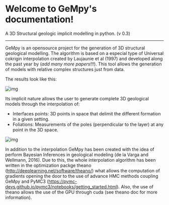 Welcome to GeMpy's documentation!
=================================
A 3D Structural geologic implicit modelling in python. (v 0.3)
***************************************************************

GeMpy is an opensource project for the generation of 3D structural geological modelling. The algorithm is based on a especial type of Universal cokrigin interpolation created by Laujaunie et al (1997) and developed along the past year by (*add many more papers!!!*). This tool allows the generation of models with relative complex structures just from data. 

The results look like this:

![img](https://github.com/nre-aachen/GeMpy/blob/master/source/images/sandstone_example.png)

Its implicit nature allows the user to generate complete 3D geological models through the interpolation of:
- Interfaces points: 3D points in space that delimit the different formation in a given setting.
- Foliations: Measurements of the poles (perpendicular to the layer) at any point in the 3D space.

![img](https://github.com/nre-aachen/GeMpy/blob/master/source/images/input_example.png)

In addition to the interpolation GeMpy has been created with the idea of perform Bayesian Inferences in geological modeling (de la Varga and Wellmann, 2016). Due to this, the whole interpolation algorithm has been written in the optimization packge theano (http://deeplearning.net/software/theano/) what allows the computation of gradients opening the door to the use of advance HMC methods coupling GeMpy and PyMC3 (https://pymc-devs.github.io/pymc3/notebooks/getting_started.html). Also, the use of theano allows the use of the GPU through cuda (see theano doc for more information).
